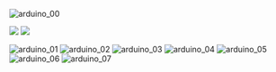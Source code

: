 ![arduino_00](../img/arduino_00.jpg)

<img src="../img/arduino_gif_0.gif" />
<img src="../img/arduino_gif_1.gif" />

![arduino_01](../img/arduino_01.jpg)
![arduino_02](../img/arduino_02.jpg)
![arduino_03](../img/arduino_03.jpg)
![arduino_04](../img/arduino_04.jpg)
![arduino_05](../img/arduino_05.jpg)
![arduino_06](../img/arduino_06.jpg)
![arduino_07](../img/arduino_07.jpg)
